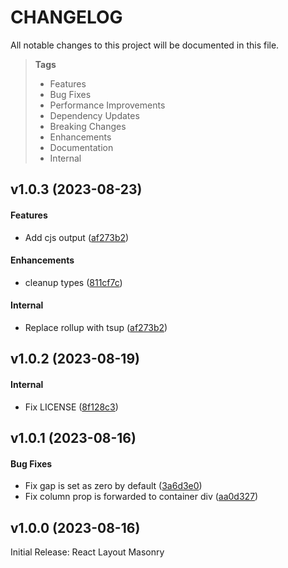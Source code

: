 # CHANGELOG

All notable changes to this project will be documented in this file.

> **Tags**
>
> - Features
> - Bug Fixes
> - Performance Improvements
> - Dependency Updates
> - Breaking Changes
> - Enhancements
> - Documentation
> - Internal

## v1.0.3 (2023-08-23)

#### Features

- Add cjs output ([af273b2](https://github.com/sibiraj-s/react-layout-masonry/commit/af273b2))

#### Enhancements

- cleanup types ([811cf7c](https://github.com/sibiraj-s/react-layout-masonry/commit/811cf7c))

#### Internal

- Replace rollup with tsup ([af273b2](https://github.com/sibiraj-s/react-layout-masonry/commit/af273b2))

## v1.0.2 (2023-08-19)

#### Internal

- Fix LICENSE ([8f128c3](https://github.com/sibiraj-s/react-layout-masonry/commit/8f128c3))

## v1.0.1 (2023-08-16)

#### Bug Fixes

- Fix gap is set as zero by default ([3a6d3e0](https://github.com/sibiraj-s/react-layout-masonry/commit/3a6d3e0))
- Fix column prop is forwarded to container div ([aa0d327](https://github.com/sibiraj-s/react-layout-masonry/commit/aa0d327))

## v1.0.0 (2023-08-16)

Initial Release: React Layout Masonry
